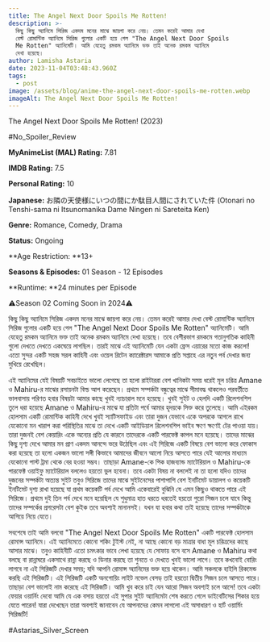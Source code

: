 ```yaml
---
title: The Angel Next Door Spoils Me Rotten!
description: >-
  কিছু কিছু অ্যানিমে সিরিজ একদম মনের মাঝে জায়গা করে নেয়। তেমন করেই আমার দেখা
  বেস্ট রোমান্টিক অ্যানিমে সিরিজ গুলোর একটি হয়ে গেল "The Angel Next Door Spoils
  Me Rotten" অ্যানিমেটি। আমি যেহেতু রমকম অ্যানিমে ভক্ত তাই অনেক রমকম অ্যানিমে
  দেখা হয়েছে। 
author: Lamisha Astaria
date: 2023-11-04T03:48:43.960Z
tags:
  - post
image: /assets/blog/anime-the-angel-next-door-spoils-me-rotten.webp
imageAlt: The Angel Next Door Spoils Me Rotten!
---
```

The Angel Next Door Spoils Me Rotten! (2023) 



\#No_Spoiler_Review 

**MyAnimeList (MAL) Rating:** 7.81

**IMDB Rating:** 7.5

**Personal Rating:** 10

**Japanese:** お隣の天使様にいつの間にか駄目人間にされていた件 (Otonari no Tenshi-sama ni Itsunomanika Dame Ningen ni Sareteita Ken)

**Genre:** Romance, Comedy, Drama 

**Status:** Ongoing

**Age Restriction: **13+

**Seasons & Episodes:** 01 Season - 12 Episodes 

**Runtime: **24 minutes per Episode  

⚠️Season 02 Coming Soon in 2024⚠️

কিছু কিছু অ্যানিমে সিরিজ একদম মনের মাঝে জায়গা করে নেয়। তেমন করেই আমার দেখা বেস্ট রোমান্টিক অ্যানিমে সিরিজ গুলোর একটি হয়ে গেল "The Angel Next Door Spoils Me Rotten" অ্যানিমেটি। আমি যেহেতু রমকম অ্যানিমে ভক্ত তাই অনেক রমকম অ্যানিমে দেখা হয়েছে। তবে বেশীরভাগ রমকমে গতানুগতিক কাহিনী গুলো দেখতে দেখতে একঘেয়ে লাগছিল। তারই মাঝে এই অ্যানিমেটি যেন একটা ফ্রেস এয়ারের মতো কাজ করলো! এতো সুন্দর একটি সহজ সরল কাহিনী এবং ওয়েল রিটেন ক্যারেক্টারস আমাকে প্রতি সপ্তাহে এর নতুন পর্ব দেখার জন্য মুখিয়ে রেখেছিল। 

এই অ্যানিমের যেই বিষয়টি সবচাইতে ভালো লেগেছে তা হলো রাইটাররা বেশ খানিকটা সময় ধরেই মূল চরিত্র Amane ও Mahiru-র মাঝের রসায়নটা বিল্ড আপ করেছেন। প্রথমে সম্পর্কটা বন্ধুত্বের মাঝে সীমাবদ্ধ থাকলেও পরবর্তীতে ভালবাসায় পরিণত হবার বিষয়টা আমার কাছে খুবই ন্যাচারাল মনে হয়েছে। খুবই সুইট ও হেলদি একটি রিলেশনশিপ তুলে ধরা হয়েছে Amane ও Mahiru-র মাঝে যা প্রতিটা পর্বে আমার হৃদয়কে সিক্ত করে তুলেছে। আমি এইরকম হোলসাম একটি রোমান্টিক কাহিনী দেখে খুবই স্যাটিসফাইড এবং তারা দুজন যেভাবে একে অপরকে আগলে রাখে যেকোনো মন খারাপ করা পরিস্থিতির মাঝে তা দেখে একটি আইডিয়াল রিলেশনশিপ ভাইব  ক্ষণে ক্ষণেই টের পাওয়া যায়। তারা দুজনই বেশ কেয়ারিং একে অন্যের প্রতি যে কারনে তাদেরকে একটি পারফেক্ট কাপল মনে হয়েছে। তাদের মাঝের কিছু দৃশ্য দেখে আমার মন প্রাণ একদম আনন্দে ভরে উঠেছিল এবং এই সিরিজে একটি বিষয়ে বেশ ভালো করে ফোকাস করা হয়েছে তা হলো একজন ভালো সঙ্গী কিভাবে আমাদের জীবনে আলো নিয়ে আসতে পারে যেই আলোর মাধ্যমে যেকোনো পাস্ট ট্রমা থেকে বের হওয়া সম্ভব। তাছাড়া Amane-কে পিক হাজব্যান্ড ম্যাটেরিয়াল ও Mahiru-কে পারফেক্ট ওয়াইফু ম্যাটেরিয়াল বললেও হয়তো ভুল হবেনা। তবে একটা বিষয় না বললেই না তা হলো যদিও তাদের দুজনের সম্পর্কটা অত্যন্ত সুইট তবুও সিরিজে তাদের মাঝে সুইটনেসের পাশাপাশি বেশ ইনটিমেট ডায়ালগ ও কয়েকটি ইনটিমেট দৃশ্য রাখা হয়েছে যা প্রথম কয়েকটি পর্ব দেখে আমি একেবারেই বুঝিনি যে এমন‌ কিছুও থাকতে পারে এই সিরিজে‌। প্রথমে দুই তিন পর্ব দেখে মনে হয়েছিল যে শুধুমাত্র হাত ধরতে ধরতেই হয়তো পুরো সিজন চলে যাবে কিন্তু তাদের সম্পর্কের প্রগরেসটা বেশ কুইক তবে অবশ্যই মানানসই। যখন যা হবার কথা তাই হয়েছে তাদের সম্পর্কটাকে আগিয়ে নিয়ে যেতে। 

সবশেষে তাই আমি বলবো "The Angel Next Door Spoils Me Rotten" একটি পারফেক্ট হোলসাম রোমান্স অ্যানিমে। এই অ্যানিমেতে কোনো শকিং টুইস্ট নেই, না আছে কোনো বড় মাত্রার বাধা মূল চরিত্রদের কাছে আসার মাঝে। তবুও কাহিনীটি এতো চমৎকার ভাবে লেখা হয়েছে যে সোফায় বসে বসে Amane ও Mahiru কথা বলছে বা রান্নাঘরে একসাথে রান্না করছে ও ডিনার করছে তা শুনতে ও দেখতে খুবই ভালো লাগে। তবে কখনোই বোরিং লাগবে না এই সিরিজটি দেখার সময়; যদি আপনি রোমান্স অ্যানিমের ভক্ত হয়ে থাকেন। আমি সকলকে হাইলি রিকমেন্ড করছি এই সিরিজটি। এই সিরিজটি একটি অনগোয়িং লাইট নভেল বেসড্ তাই হয়তো দ্বিতীয় সিজন চলে আসতে পারে। তাছাড়া বেশ ভালোই নাম করেছে এই সিরিজটি। আমি খুব করে চাই যেন আরো সিজন অবশ্যই চলে আসে! তবে একটা ফেয়ার ওয়ার্নিং দেবো আমি যে এক বসায় হয়তো এই সুপার সুইট অ্যানিমেটা শেষ করতে গেলে ডাইবেটিসের শিকার হয়ে যেতে পারেন! যারা দেখেছেন তারা অবশ্যই জানাবেন যে আপনাদের কেমন লাগলো এই অসাধারণ ও হার্ট ওয়ার্মিং সিরিজটি! 

\#Astarias_Silver_Screen
